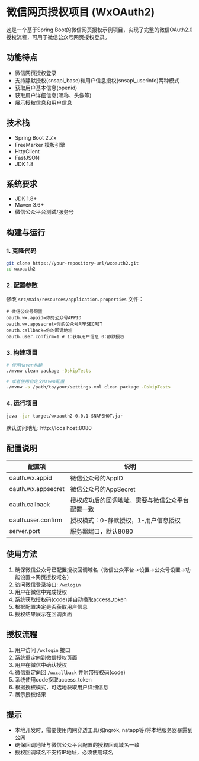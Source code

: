 # 微信网页授权项目 (WxOAuth2)

这是一个基于Spring Boot的微信网页授权示例项目，实现了完整的微信OAuth2.0授权流程，可用于微信公众号网页授权登录。

## 功能特点

- 微信网页授权登录
- 支持静默授权(snsapi_base)和用户信息授权(snsapi_userinfo)两种模式
- 获取用户基本信息(openid)
- 获取用户详细信息(昵称、头像等)
- 展示授权信息和用户信息

## 技术栈

- Spring Boot 2.7.x
- FreeMarker 模板引擎
- HttpClient
- FastJSON
- JDK 1.8

## 系统要求

- JDK 1.8+
- Maven 3.6+
- 微信公众平台测试/服务号

## 构建与运行

### 1. 克隆代码

```bash
git clone https://your-repository-url/wxoauth2.git
cd wxoauth2
```

### 2. 配置参数

修改 `src/main/resources/application.properties` 文件：

```properties
# 微信公众号配置
oauth.wx.appid=你的公众号APPID
oauth.wx.appsecret=你的公众号APPSECRET
oauth.callback=你的回调地址
oauth.user.confirm=1 # 1:获取用户信息 0:静默授权
```

### 3. 构建项目

```bash
# 使用Maven构建
./mvnw clean package -DskipTests

# 或者使用自定义Maven配置
./mvnw -s /path/to/your/settings.xml clean package -DskipTests
```

### 4. 运行项目

```bash
java -jar target/wxoauth2-0.0.1-SNAPSHOT.jar
```

默认访问地址: http://localhost:8080

## 配置说明

| 配置项 | 说明 |
| ----- | ----- |
| oauth.wx.appid | 微信公众号的AppID |
| oauth.wx.appsecret | 微信公众号的AppSecret |
| oauth.callback | 授权成功后的回调地址，需要与微信公众平台配置一致 |
| oauth.user.confirm | 授权模式：0-静默授权，1-用户信息授权 |
| server.port | 服务器端口，默认8080 |

## 使用方法

1. 确保微信公众号已配置授权回调域名（微信公众平台->设置->公众号设置->功能设置->网页授权域名）
2. 访问微信登录接口: `/wxlogin`
3. 用户在微信中完成授权
4. 系统获取授权码(code)并自动换取access_token
5. 根据配置决定是否获取用户信息
6. 授权结果展示在回调页面

## 授权流程

1. 用户访问 `/wxlogin` 接口
2. 系统重定向到微信授权页面
3. 用户在微信中确认授权
4. 微信重定向回 `/wxcallback` 并附带授权码(code)
5. 系统使用code换取access_token
6. 根据授权模式，可选地获取用户详细信息
7. 展示授权结果

## 提示

- 本地开发时，需要使用内网穿透工具(如ngrok, natapp等)将本地服务器暴露到公网
- 确保回调地址与微信公众平台配置的授权回调域名一致
- 授权回调域名不支持IP地址，必须使用域名 